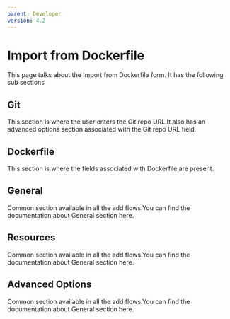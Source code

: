 ```yaml
---
parent: Developer
version: 4.2
---
```


# Import from Dockerfile
This page talks about the Import from Dockerfile form.
It has the following sub sections
## Git
This section is where the user enters the Git repo URL.It also has an advanced options section associated with the Git repo URL field.
## Dockerfile
This section is where the fields associated with Dockerfile are present.
## General
Common section available in all the add flows.You can find the documentation about General section here.
## Resources
Common section available in all the add flows.You can find the documentation about General section here.
## Advanced Options
Common section available in all the add flows.You can find the documentation about General section here.
